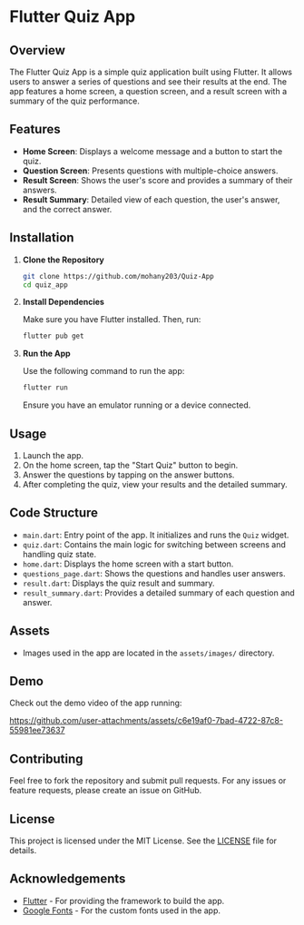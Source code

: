 
# Flutter Quiz App

## Overview

The Flutter Quiz App is a simple quiz application built using Flutter. It allows users to answer a series of questions and see their results at the end. The app features a home screen, a question screen, and a result screen with a summary of the quiz performance.

## Features

- **Home Screen**: Displays a welcome message and a button to start the quiz.
- **Question Screen**: Presents questions with multiple-choice answers.
- **Result Screen**: Shows the user's score and provides a summary of their answers.
- **Result Summary**: Detailed view of each question, the user's answer, and the correct answer.

## Installation

1. **Clone the Repository**

   ```bash
   git clone https://github.com/mohany203/Quiz-App
   cd quiz_app
   ```

2. **Install Dependencies**

   Make sure you have Flutter installed. Then, run:

   ```bash
   flutter pub get
   ```

3. **Run the App**

   Use the following command to run the app:

   ```bash
   flutter run
   ```

   Ensure you have an emulator running or a device connected.

## Usage

1. Launch the app.
2. On the home screen, tap the "Start Quiz" button to begin.
3. Answer the questions by tapping on the answer buttons.
4. After completing the quiz, view your results and the detailed summary.

## Code Structure

- `main.dart`: Entry point of the app. It initializes and runs the `Quiz` widget.
- `quiz.dart`: Contains the main logic for switching between screens and handling quiz state.
- `home.dart`: Displays the home screen with a start button.
- `questions_page.dart`: Shows the questions and handles user answers.
- `result.dart`: Displays the quiz result and summary.
- `result_summary.dart`: Provides a detailed summary of each question and answer.

## Assets

- Images used in the app are located in the `assets/images/` directory.

## Demo

Check out the demo video of the app running:

https://github.com/user-attachments/assets/c6e19af0-7bad-4722-87c8-55981ee73637



## Contributing

Feel free to fork the repository and submit pull requests. For any issues or feature requests, please create an issue on GitHub.

## License

This project is licensed under the MIT License. See the [LICENSE](LICENSE.md) file for details.

## Acknowledgements

- [Flutter](https://flutter.dev/) - For providing the framework to build the app.
- [Google Fonts](https://fonts.google.com/) - For the custom fonts used in the app.
